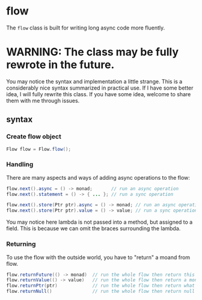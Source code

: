 # flow

The `flow` class is built for writing long async code more fluently.

# WARNING: The class may be fully rewrote in the future.

You may notice the syntax and implementation a little strange. This is a considerably nice syntax summarized in practical use. If I have some better idea, I will fully rewrite this class. If you have some idea, welcome to share them with me through issues.

## syntax

### Create flow object

```java
Flow flow = Flow.flow();
```

### Handling

There are many aspects and ways of adding async operations to the flow:

```java
flow.next().async = () -> monad;       // run an async operation
flow.next().statement = () -> { ... }; // run a sync operation

flow.next().store(Ptr ptr).async = () -> monad; // run an async operation and store the value in the pointer
flow.next().store(Ptr ptr).value = () -> value; // run a sync operation and store the value in the pointer
```

You may notice here lambda is not passed into a method, but assigned to a field. This is because we can omit the braces surrounding the lambda.

### Returning

To use the flow with the outside world, you have to "return" a moand from flow.

```java
flow.returnFuture(() -> monad)  // run the whole flow then return this moand.
flow.returnValue(() -> value)   // run the whole flow then return a monad bond with your value.
flow.returnPtr(ptr)             // run the whole flow then return what is contained in the ptr with a monad.
flow.returnNull()               // run the whole flow then return null monad.
```
